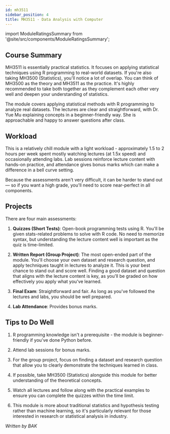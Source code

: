 ```yaml
---
id: mh3511
sidebar_position: 4
title: MH3511 - Data Analysis with Computer
---
```


import ModuleRatingsSummary from '@site/src/components/ModuleRatingsSummary';

<ModuleRatingsSummary 
  lectureClarity={4}
  contentRelevance={3}
  contentDifficulty={2}
  overallWorkload={2}
  teamDependency={3}
/>

## Course Summary

MH3511 is essentially practical statistics. It focuses on applying statistical techniques using R programming to real-world datasets. If you're also taking MH3500 (Statistics), you'll notice a lot of overlap. You can think of MH3500 as the theory and MH3511 as the practice. It's highly recommended to take both together as they complement each other very well and deepen your understanding of statistics.

The module covers applying statistical methods with R programming to analyze real datasets. The lectures are clear and straightforward, with Dr. Yue Mu explaining concepts in a beginner-friendly way. She is approachable and happy to answer questions after class.

## Workload

This is a relatively chill module with a light workload - approximately 1.5 to 2 hours per week spent mostly watching lectures (at 1.5x speed) and occasionally attending labs. Lab sessions reinforce lecture content with hands-on practice, and attendance gives bonus marks which can make a difference in a bell curve setting.

Because the assessments aren't very difficult, it can be harder to stand out — so if you want a high grade, you'll need to score near-perfect in all components.

## Projects

There are four main assessments:

1. **Quizzes (Short Tests)**: Open-book programming tests using R. You'll be given stats-related problems to solve with R code. No need to memorize syntax, but understanding the lecture content well is important as the quiz is time-limited.

2. **Written Report (Group Project)**: The most open-ended part of the module. You'll choose your own dataset and research question, and apply techniques taught in lectures to analyze it. This is your best chance to stand out and score well. Finding a good dataset and question that aligns with the lecture content is key, as you'll be graded on how effectively you apply what you've learned.

3. **Final Exam**: Straightforward and fair. As long as you've followed the lectures and labs, you should be well prepared.

4. **Lab Attendance**: Provides bonus marks.

## Tips to Do Well

1. R programming knowledge isn't a prerequisite - the module is beginner-friendly if you've done Python before.

2. Attend lab sessions for bonus marks.

3. For the group project, focus on finding a dataset and research question that allow you to clearly demonstrate the techniques learned in class.

4. If possible, take MH3500 (Statistics) alongside this module for better understanding of the theoretical concepts.

5. Watch all lectures and follow along with the practical examples to ensure you can complete the quizzes within the time limit.

6. This module is more about traditional statistics and hypothesis testing rather than machine learning, so it's particularly relevant for those interested in research or statistical analysis in industry.

*Written by BAK* 